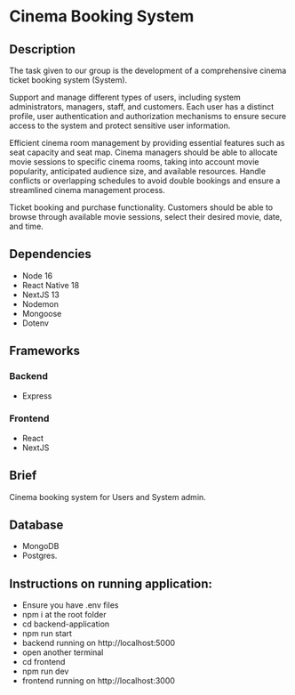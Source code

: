 # Cinema Booking System

## Description

The task given to our group is the development of a comprehensive cinema ticket booking system (System).

Support and manage different types of users, including system administrators, managers, staff, and customers. Each user has a distinct profile, user authentication and authorization mechanisms to ensure secure access to the system and protect sensitive user information.

Efficient cinema room management by providing essential features such as seat capacity and seat map. Cinema managers should be able to allocate movie sessions to specific cinema rooms, taking into account movie popularity, anticipated audience size, and available resources. Handle conflicts or overlapping schedules to avoid double bookings and ensure a streamlined cinema management process.

Ticket booking and purchase functionality. Customers should be able to browse through available movie sessions, select their desired movie, date, and time.

## Dependencies

- Node 16
- React Native 18
- NextJS 13
- Nodemon
- Mongoose
- Dotenv

## Frameworks

### Backend

- Express

### Frontend

- React
- NextJS

## Brief

Cinema booking system for Users and System admin.

## Database

- MongoDB
- Postgres.

## Instructions on running application:

- Ensure you have .env files
- npm i at the root folder
- cd backend-application
- npm run start
- backend running on http://localhost:5000
- open another terminal
- cd frontend
- npm run dev
- frontend running on http://localhost:3000
